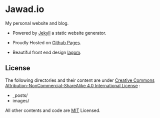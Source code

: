 # Jawad.io

My personal website and blog.    

* Powered by [Jekyll](http://jekyllrb.com/) a static website generator.

* Proudly Hosted on [Github Pages](https://pages.github.com/).

* Beautiful front end design [lagom](https://github.com/swanson/lagom).

## License

The following directories and their content are under [Creative Commons Attribution-NonCommercial-ShareAlike 4.0 International License](http://creativecommons.org/licenses/by-nc-sa/4.0/) :

* _posts/
* images/

All other contents and code are [MIT](http://opensource.org/licenses/MIT) Licensed. 

